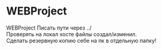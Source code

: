 # WEBProject
WEBProject 
Писать пути через ../ <br>
Проверять на локал хосте файлы создал/изменил. <br>
Сделать резервную копию себе на пк в отдельную папку! <br>
